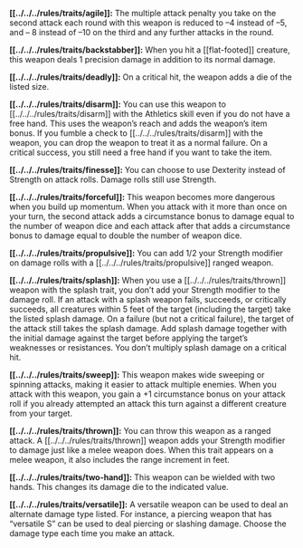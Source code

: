 **[[../../../rules/traits/agile]]:** The multiple attack penalty you take on the second attack each round with this weapon is reduced to –4 instead of –5, and – 8 instead of –10 on the third and any further attacks in the round.

**[[../../../rules/traits/backstabber]]:** When you hit a [[flat-footed]] creature, this weapon deals 1 precision damage in addition to its normal damage. 

**[[../../../rules/traits/deadly]]:** On a critical hit, the weapon adds a die of the listed size.

**[[../../../rules/traits/disarm]]:** You can use this weapon to [[../../../rules/traits/disarm]] with the Athletics skill even if you do not have a free hand. This uses the weapon’s reach and adds the weapon’s item bonus. If you fumble a check to [[../../../rules/traits/disarm]] with the weapon, you can drop the weapon to treat it as a normal failure. On a critical success, you still need a free hand if you want to take the item.

**[[../../../rules/traits/finesse]]:** You can choose to use Dexterity instead of Strength on attack rolls. Damage rolls still use Strength.

**[[../../../rules/traits/forceful]]:** This weapon becomes more dangerous when you build up momentum. When you attack with it more than once on your turn, the second attack adds a circumstance bonus to damage equal to the number of weapon dice and each attack after that adds a circumstance bonus to damage equal to double the number of weapon dice.

**[[../../../rules/traits/propulsive]]:** You can add 1/2 your Strength modifier on damage rolls with a [[../../../rules/traits/propulsive]] ranged weapon.

**[[../../../rules/traits/splash]]:** When you use a [[../../../rules/traits/thrown]] weapon with the splash trait, you don’t add your Strength modifier to the damage roll. If an attack with a splash weapon fails, succeeds, or critically succeeds, all creatures within 5 feet of the target (including the target) take the listed splash damage. On a failure (but not a critical failure), the target of the attack still takes the splash damage. Add splash damage together with the initial damage against the target before applying the target’s weaknesses or resistances. You don’t multiply splash damage on a critical hit.

**[[../../../rules/traits/sweep]]:** This weapon makes wide sweeping or spinning attacks, making it easier to attack multiple enemies. When you attack with this weapon, you gain a +1 circumstance bonus on your attack roll if you already attempted an attack this turn against a different creature from your target.

**[[../../../rules/traits/thrown]]:** You can throw this weapon as a ranged attack. A [[../../../rules/traits/thrown]] weapon adds your Strength modifier to damage just like a melee weapon does. When this trait appears on a melee weapon, it also includes the range increment in feet.

**[[../../../rules/traits/two-hand]]:** This weapon can be wielded with two hands. This changes its damage die to the indicated value.

**[[../../../rules/traits/versatile]]:** A versatile weapon can be used to deal an alternate damage type listed. For instance, a piercing weapon that has “versatile S” can be used to deal piercing or slashing damage. Choose the damage type each time you make an attack.